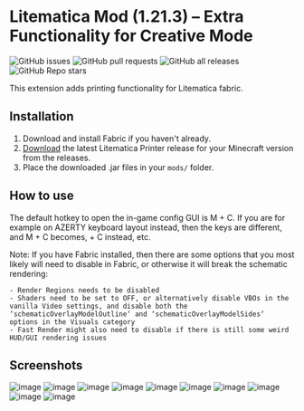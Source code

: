 # Litematica Mod (1.21.3) – Extra Functionality for Creative Mode
![GitHub issues](https://img.shields.io/github/issues-raw/aleksilassila/litematica-printer)
![GitHub pull requests](https://img.shields.io/github/issues-pr-raw/aleksilassila/litematica-printer)
![GitHub all releases](https://img.shields.io/github/downloads/aleksilassila/litematica-printer/total)
![GitHub Repo stars](https://img.shields.io/github/stars/aleksilassila/litematica-printer)

This extension adds printing functionality for Litematica fabric.

## Installation 
1. Download and install Fabric if you haven't already.
2. [Download]() the latest Litematica Printer release for your Minecraft version from the releases.
3. Place the downloaded .jar files in your `mods/` folder.

## How to use
The default hotkey to open the in-game config GUI is M + C. If you are for example on AZERTY keyboard layout instead, then the keys are different, and M + C becomes, + C instead, etc.

Note: If you have Fabric installed, then there are some options that you most likely will need to disable in Fabric, or otherwise it will break the schematic rendering:

    - Render Regions needs to be disabled
    - Shaders need to be set to OFF, or alternatively disable VBOs in the vanilla Video settings, and disable both the ‘schematicOverlayModelOutline‘ and ‘schematicOverlayModelSides‘ options in the Visuals category
    - Fast Render might also need to disable if there is still some weird HUD/GUI rendering issues
## Screenshots

![image](https://www.9minecraft.net/wp-content/uploads/2019/08/Litematica-mod-for-minecraft-01.jpg)
![image](https://www.9minecraft.net/wp-content/uploads/2019/08/Litematica-mod-for-minecraft-02.jpg)
![image](https://www.9minecraft.net/wp-content/uploads/2019/08/Litematica-mod-for-minecraft-03.jpg)
![image](https://www.9minecraft.net/wp-content/uploads/2019/08/Litematica-mod-for-minecraft-04.jpg)
![image](https://www.9minecraft.net/wp-content/uploads/2019/08/Litematica-mod-for-minecraft-05.jpg)
![image](https://www.9minecraft.net/wp-content/uploads/2019/08/Litematica-mod-for-minecraft-06.jpg)
![image](https://www.9minecraft.net/wp-content/uploads/2019/08/Litematica-mod-for-minecraft-07.jpg)
![image](https://www.9minecraft.net/wp-content/uploads/2019/08/Litematica-mod-for-minecraft-08.jpg)
![image](https://www.9minecraft.net/wp-content/uploads/2019/08/Litematica-mod-for-minecraft-09.jpg)
![image](https://www.9minecraft.net/wp-content/uploads/2019/08/Litematica-mod-for-minecraft-10.jpg)
